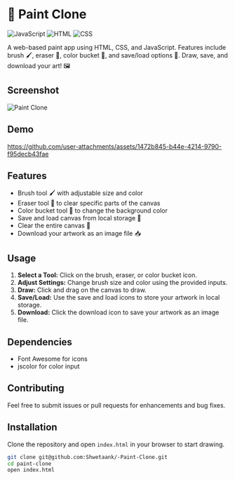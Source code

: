 # 🎨 Paint Clone

![JavaScript](https://img.shields.io/badge/-JavaScript-yellow)
![HTML](https://img.shields.io/badge/-HTML-orange)
![CSS](https://img.shields.io/badge/-CSS-blue)


A web-based paint app using HTML, CSS, and JavaScript. Features include brush 🖌️, eraser 🧽, color bucket 🎨, and save/load options 💾. Draw, save, and download your art! 🖼️

## Screenshot
![Paint Clone](https://github.com/user-attachments/assets/3f1fb7a6-c731-4b1e-bae7-3880b0425af5)

## Demo


https://github.com/user-attachments/assets/1472b845-b44e-4214-9790-f95decb43fae


## Features

- Brush tool 🖌️ with adjustable size and color
- Eraser tool 🧽 to clear specific parts of the canvas
- Color bucket tool 🎨 to change the background color
- Save and load canvas from local storage 💾
- Clear the entire canvas 🧼
- Download your artwork as an image file 📥

## Usage

1. **Select a Tool:** Click on the brush, eraser, or color bucket icon.
2. **Adjust Settings:** Change brush size and color using the provided inputs.
3. **Draw:** Click and drag on the canvas to draw.
4. **Save/Load:** Use the save and load icons to store your artwork in local storage.
5. **Download:** Click the download icon to save your artwork as an image file.


## Dependencies
- Font Awesome for icons
- jscolor for color input

## Contributing
Feel free to submit issues or pull requests for enhancements and bug fixes.

## Installation

Clone the repository and open `index.html` in your browser to start drawing.

```bash
git clone git@github.com:Shwetaank/-Paint-Clone.git
cd paint-clone
open index.html








